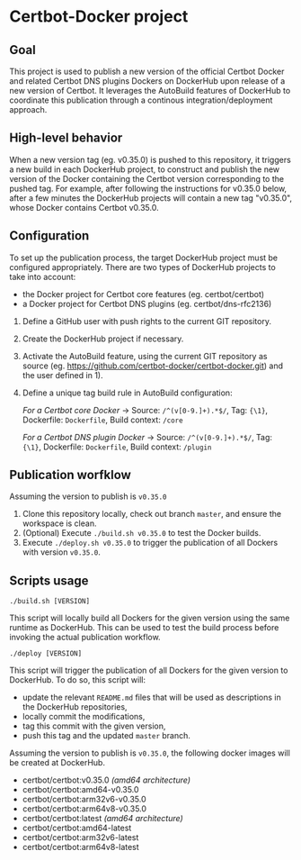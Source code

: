 Certbot-Docker project
======================

Goal
----

This project is used to publish a new version of the official Certbot Docker and related Certbot DNS plugins Dockers on DockerHub upon release of a new version of Certbot.
It leverages the AutoBuild features of DockerHub to coordinate this publication through a continous integration/deployment approach.

High-level behavior
-------------------

When a new version tag (eg. v0.35.0) is pushed to this repository, it triggers a new build in each DockerHub project, to construct and publish the new version of the Docker
containing the Certbot version corresponding to the pushed tag. For example, after following the instructions for v0.35.0 below, after a few minutes the DockerHub projects will contain a new tag "v0.35.0",
whose Docker contains Certbot v0.35.0.

Configuration
-------------

To set up the publication process, the target DockerHub project must be configured appropriately. There are two types of DockerHub projects to take into account:
* the Docker project for Certbot core features (eg. certbot/certbot)
* a Docker project for Certbot DNS plugins (eg. certbot/dns-rfc2136)

1) Define a GitHub user with push rights to the current GIT repository.
2) Create the DockerHub project if necessary.
3) Activate the AutoBuild feature, using the current GIT repository as source (eg. https://github.com/certbot-docker/certbot-docker.git) and the user defined in 1).
4) Define a unique tag build rule in AutoBuild configuration:

    _For a Certbot core Docker_ -> Source: `/^(v[0-9.]+).*$/`, Tag: `{\1}`, Dockerfile: `Dockerfile`, Build context: `/core`

    _For a Certbot DNS plugin Docker_ -> Source: `/^(v[0-9.]+).*$/`, Tag: `{\1}`, Dockerfile: `Dockerfile`, Build context: `/plugin`

Publication worfklow
--------------------

Assuming the version to publish is `v0.35.0`

1) Clone this repository locally, check out branch `master`, and ensure the workspace is clean.
2) (Optional) Execute `./build.sh v0.35.0` to test the Docker builds.
3) Execute `./deploy.sh v0.35.0` to trigger the publication of all Dockers with version `v0.35.0`.

Scripts usage
-------------

```
./build.sh [VERSION]
```

This script will locally build all Dockers for the given version using the same runtime as DockerHub.
This can be used to test the build process before invoking the actual publication workflow.

```
./deploy [VERSION]
```

This script will trigger the publication of all Dockers for the given version to DockerHub. To do so, this script will:
- update the relevant `README.md` files that will be used as descriptions in the DockerHub repositories,
- locally commit the modifications,
- tag this commit with the given version,
- push this tag and the updated `master` branch.

Assuming the version to publish is `v0.35.0`, the following docker images will be created at DockerHub.

- certbot/certbot:v0.35.0 *(amd64 architecture)*
- certbot/certbot:amd64-v0.35.0
- certbot/certbot:arm32v6-v0.35.0
- certbot/certbot:arm64v8-v0.35.0
- certbot/certbot:latest *(amd64 architecture)*
- certbot/certbot:amd64-latest
- certbot/certbot:arm32v6-latest
- certbot/certbot:arm64v8-latest
